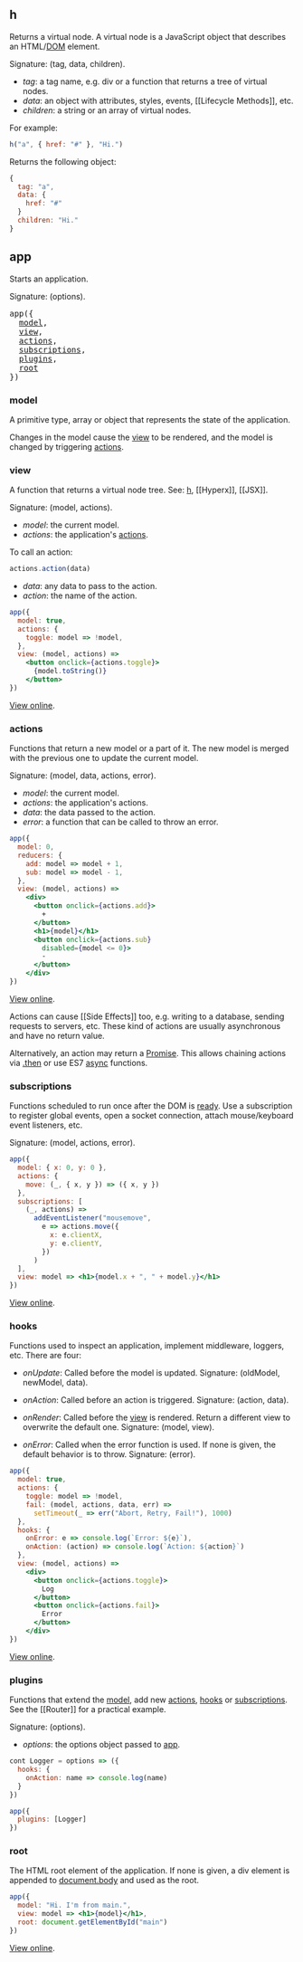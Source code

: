 ## h

Returns a virtual node. A virtual node is a JavaScript object that describes an HTML/[DOM](https://developer.mozilla.org/en-US/docs/Web/API/Document_Object_Model) element.

Signature: (tag, data, children).

* _tag_: a tag name, e.g. div or a function that returns a tree of virtual nodes.
* _data_: an object with attributes, styles, events, [[Lifecycle Methods]], etc.
* _children_: a string or an array of virtual nodes.

For example:
```jsx
h("a", { href: "#" }, "Hi.")
```
Returns the following object:
```jsx
{
  tag: "a",
  data: {
    href: "#"
  }
  children: "Hi."
}
```

## app

Starts an application.

Signature: (options).

<pre>
app({
  <a href="#model">model</a>,
  <a href="#view">view</a>,
  <a href="#actions">actions</a>,
  <a href="#subscriptions">subscriptions</a>,
  <a href="#plugins">plugins</a>,
  <a href="#root">root</a>
})
</pre>

### model

A primitive type, array or object that represents the state of the application.

Changes in the model cause the [view](#view) to be rendered, and the model is changed by triggering [actions](#actions).

### view

A function that returns a virtual node tree. See: [h](#h), [[Hyperx]], [[JSX]].

Signature: (model, actions).

* _model_: the current model.
* _actions_: the application's [actions](#actions).

To call an action:

```jsx
actions.action(data)
```

* _data_: any data to pass to the action.
* _action_: the name of the action.

```jsx
app({
  model: true,
  actions: {
    toggle: model => !model,
  },
  view: (model, actions) =>
    <button onclick={actions.toggle}>
      {model.toString()}
    </button>
})
```

[View online](http://codepen.io/jbucaran/pen/ZLGGzy/).

### actions

Functions that return a new model or a part of it. The new model is merged with the previous one to update the current model.

Signature: (model, data, actions, error).

* _model_: the current model.
* _actions_: the application's actions.
* _data_: the data passed to the action.
* _error_: a function that can be called to throw an error.

```jsx
app({
  model: 0,
  reducers: {
    add: model => model + 1,
    sub: model => model - 1,
  },
  view: (model, actions) =>
    <div>
      <button onclick={actions.add}>
        +
      </button>
      <h1>{model}</h1>
      <button onclick={actions.sub}
        disabled={model <= 0}>
        -
      </button>
    </div>
})
```

[View online](http://codepen.io/jbucaran/pen/zNxZLP).

Actions can cause [[Side Effects]] too, e.g. writing to a database, sending requests to servers, etc. These kind of actions are usually asynchronous and have no return value.

Alternatively, an action may return a [Promise](https://developer.mozilla.org/en-US/docs/Web/JavaScript/Reference/Global_Objects/Promise). This allows chaining actions via [.then](https://developer.mozilla.org/en-US/docs/Web/JavaScript/Reference/Global_Objects/Promise/then) or use ES7 [async](https://developer.mozilla.org/en-US/docs/Web/JavaScript/Reference/Statements/async_function) functions.

### subscriptions

Functions scheduled to run once after the DOM is [ready](https://developer.mozilla.org/en-US/docs/Web/Events/DOMContentLoaded). Use a subscription to register global events, open a socket connection, attach mouse/keyboard event listeners, etc.

Signature: (model, actions, error).

```jsx
app({
  model: { x: 0, y: 0 },
  actions: {
    move: (_, { x, y }) => ({ x, y })
  },
  subscriptions: [
    (_, actions) =>
      addEventListener("mousemove",
        e => actions.move({
          x: e.clientX,
          y: e.clientY,
        })
      )
  ],
  view: model => <h1>{model.x + ", " + model.y}</h1>
})
```

[View online](http://codepen.io/jbucaran/pen/Bpyraw).

### hooks

Functions used to inspect an application, implement middleware, loggers, etc. There are four:

* _onUpdate_: Called before the model is updated. Signature: (oldModel, newModel, data).

* _onAction_: Called before an action is triggered. Signature: (action, data).

* _onRender_: Called before the [view](#view) is rendered. Return a different view to overwrite the default one. Signature: (model, view).

* _onError_: Called when the error function is used. If none is given, the default behavior is to throw. Signature: (error).

```jsx
app({
  model: true,
  actions: {
    toggle: model => !model,
    fail: (model, actions, data, err) =>
      setTimeout(_ => err("Abort, Retry, Fail!"), 1000)
  },
  hooks: {
    onError: e => console.log(`Error: ${e}`),
    onAction: (action) => console.log(`Action: ${action}`)
  },
  view: (model, actions) =>
    <div>
      <button onclick={actions.toggle}>
        Log
      </button>
      <button onclick={actions.fail}>
        Error
      </button>
    </div>
})
```

[View online](http://codepen.io/jbucaran/pen/xgbzEy).

### plugins

Functions that extend the [model](#model), add new [actions](#actions), [hooks](#hooks) or [subscriptions](#subscriptions). See the [[Router]] for a practical example.

Signature: (options).

* _options_: the options object passed to [app](#app).

```jsx
cont Logger = options => ({
  hooks: {
    onAction: name => console.log(name)
  }
})

app({
  plugins: [Logger]
})
```

### root

The HTML root element of the application. If none is given, a div element is appended to [document.body](https://developer.mozilla.org/en-US/docs/Web/API/Document/body) and used as the root.

```jsx
app({
  model: "Hi. I'm from main.",
  view: model => <h1>{model}</h1>,
  root: document.getElementById("main")
})
```

[View online](http://codepen.io/jbucaran/pen/JELvjO).
